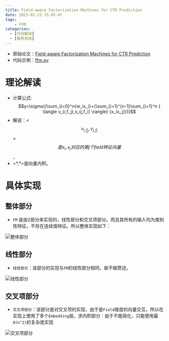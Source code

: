 ```yaml
---
title: Field-aware Factorization Machines for CTR Prediction
date: 2023-02-23 15:45:47
tags: 
    - FFM
categories: 
  - [代码解读]
  - [推荐系统]
---
```



* 原始论文：[Field-aware Factorization Machines for CTR Prediction](https://www.csie.ntu.edu.tw/~cjlin/papers/ffm.pdf)
* 代码示例：[ffm.py](https://github.com/forrestneo/pytorch-fm/blob/master/torchfm/model/ffm.py)

# 理论解读
* 计算公式: $$y=\sigma{(\sum_{i=0}^n{w_ix_i}+{\sum_{i=1}^{n-1}\sum_{i+1}^n { \langle v_{i,f_j},v_{j,f_i} \rangle} {x_ix_j}})}$$
* 解说：<$$ v_{i,f_j},v_{j,f_i}$$>$$ 是x_i,x_j 对应的第j个field特征向量$$，
* <\*,\*>是向量内积。
<!-- * 解读: $$ {\langle v_{i,f_j},v_{j,f_i} \rangle 是x_i,x_j 对应的第j个field特征向量} $$， -->

# 具体实现
## 整体部分
* `FM` 是由2部分来实现的，线性部分和交叉项部分。而且其所有的输入均为类别性特征，不存在连续值特征。所以整体实现如下：

![整体部分](./ffm.png)

## 线性部分
* `线性部分`：该部分的实现与`FM`的线性部分相同，故不做赘述。

![线性部分](./fm_1.png)

## 交叉项部分
* `交叉项部分`：该部分是对交叉项的实现，由于是`Field`维度的向量交互，所以在实现上使用了多个`Embedding`层。求内积部分：由于不能简化，只能使用最`O(n^2)`的复杂度实现

![交叉项部分](./ffm_2.png)